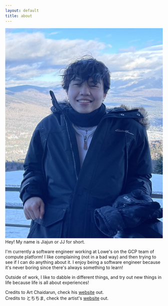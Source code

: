 ```yaml
---
layout: default
title: about
---
```


<img src="/assets/images/me.jpg" class="right">
Hey! My name is Jiajun or JJ for short. 

I'm currently a software engineer working at Lowe's on the GCP team of compute platform! I like complaining (not in a bad way) and then trying to see if I can do anything about it. I enjoy being a software engineer because it's never boring since there's always something to learn!

Outside of work, I like to dabble in different things, and try out new things in life because life is all about experiences! 

Credits to Art Chaidarun, check his [website](https://chaidarun.com/) out.  
Credits to とちちま, check the artist's [website](https://www.pixiv.net/en/users/36853418) out.

